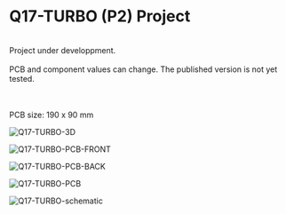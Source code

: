 # Q17-TURBO (P2) Project</b><br>
<br>
Project under developpment.<br>
<br>
PCB and component values can change. The published version is not yet tested.<br>
<br>
<br>


PCB size: 190 x 90 mm

![Q17-TURBO-3D](https://user-images.githubusercontent.com/12907102/189133566-3ace7447-c53e-424e-92ab-7568fd846b30.jpg)

![Q17-TURBO-PCB-FRONT](https://user-images.githubusercontent.com/12907102/189133587-2d4490a7-8bb4-4dcf-94fa-f942d3618a8d.jpg)

![Q17-TURBO-PCB-BACK](https://user-images.githubusercontent.com/12907102/189133582-c3f58d49-496e-42a7-a8d3-bd1fa966474c.jpg)

![Q17-TURBO-PCB](https://user-images.githubusercontent.com/12907102/189133593-bcc6c912-a817-4ca6-ab8f-546cc87cd112.jpg)

![Q17-TURBO-schematic](https://user-images.githubusercontent.com/12907102/189133600-a74f8356-bcfa-4121-b690-ae502a2c69c8.jpg)

